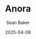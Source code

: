 ---
title: Anora
subtitle: Sean Baker
year: 2024
type: Movie
tags: [{name: "Best of 2024", rank: 2}]
image: ./images/anora.webp
date: 2025-04-08
link: https://www.themoviedb.org/movie/1064213-anora
---